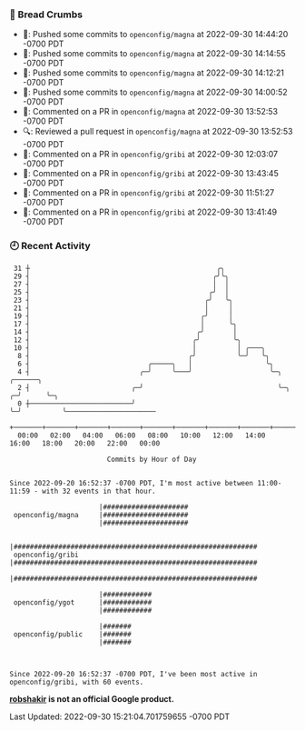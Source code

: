 ### 🍞 Bread Crumbs

 * 🚢: Pushed some commits to `openconfig/magna` at 2022-09-30 14:44:20 -0700 PDT
 * 🚢: Pushed some commits to `openconfig/magna` at 2022-09-30 14:14:55 -0700 PDT
 * 🚢: Pushed some commits to `openconfig/magna` at 2022-09-30 14:12:21 -0700 PDT
 * 🚢: Pushed some commits to `openconfig/magna` at 2022-09-30 14:00:52 -0700 PDT
 * 💬: Commented on a PR in  `openconfig/magna` at 2022-09-30 13:52:53 -0700 PDT
 * 🔍: Reviewed a pull request in  `openconfig/magna` at 2022-09-30 13:52:53 -0700 PDT
 * 💬: Commented on a PR in  `openconfig/gribi` at 2022-09-30 12:03:07 -0700 PDT
 * 💬: Commented on a PR in  `openconfig/gribi` at 2022-09-30 13:43:45 -0700 PDT
 * 💬: Commented on a PR in  `openconfig/gribi` at 2022-09-30 11:51:27 -0700 PDT
 * 💬: Commented on a PR in  `openconfig/gribi` at 2022-09-30 13:41:49 -0700 PDT

### 🕘 Recent Activity
```
 31 ┼                                              ╭╮
 29 ┤                                             ╭╯╰╮
 27 ┤                                             │  │
 25 ┤                                            ╭╯  │
 23 ┤                                           ╭╯   ╰╮
 21 ┤                                           │     │
 19 ┤                                          ╭╯     │
 17 ┤                                          │      ╰╮
 14 ┤                                         ╭╯       │
 12 ┤                                        ╭╯        ╰╮
 10 ┤                                        │          │ ╭───╮
  8 ┤                                       ╭╯          ╰─╯   ╰╮
  6 ┤                             ╭─────╮   │                  ╰╮
  4 ┤                           ╭─╯     ╰───╯                   ╰─╮     ╭──────╮
  2 ┤                         ╭─╯                                 ╰─╮ ╭─╯      ╰─╮
  0 ┼─────────────────────────╯                                     ╰─╯          ╰──────────────────────
    +───────+───────+───────+───────+───────+───────+───────+───────+───────+───────+───────+───────+────
  00:00   02:00   04:00   06:00   08:00   10:00   12:00   14:00   16:00   18:00   20:00   22:00   00:00   

						Commits by Hour of Day


Since 2022-09-20 16:52:37 -0700 PDT, I'm most active between 11:00-11:59 - with 32 events in that hour.

```



```
                      |#####################
 openconfig/magna     |#####################
                      |#####################

                      |############################################################
 openconfig/gribi     |############################################################
                      |############################################################

                      |############
 openconfig/ygot      |############
                      |############

                      |#######
 openconfig/public    |#######
                      |#######



Since 2022-09-20 16:52:37 -0700 PDT, I've been most active in openconfig/gribi, with 60 events.

```
**[robshakir](mailto:robjs@google.com) is not an official Google product.**  


Last Updated: 2022-09-30 15:21:04.701759655 -0700 PDT
